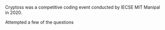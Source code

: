  Cryptoss was a competitive coding event conducted by IECSE MIT Manipal in 2020.
 
 Attempted a few of the questions
 
